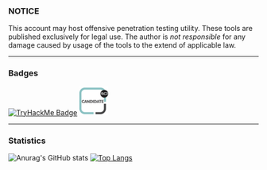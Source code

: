 ### NOTICE

This account may host offensive penetration testing utility.
These tools are published exclusively for legal use.
The author is *not responsible* for any damage caused by usage of the tools to the extend of applicable law.

---

### Badges

[![TryHackMe Badge](https://tryhackme-badges.s3.amazonaws.com/B1TC0R3.png)](https://tryhackme.com/p/B1TC0R3)
[![ISC2 Candidate Badge](/img/isc2-candidate.png)](https://www.credly.com/badges/a340c996-7dc3-444f-8edc-3de00851fc62/public_url)

---

### Statistics

![Anurag's GitHub stats](https://github-readme-stats.vercel.app/api?username=B1TC0R3&show_icons=true&theme=great-gatsby)
[![Top Langs](https://github-readme-stats.vercel.app/api/top-langs/?username=B1TC0R3&exclude_repo=dotfiles,WSem&layout=donut&&theme=great-gatsby)](https://github.com/anuraghazra/github-readme-stats)
